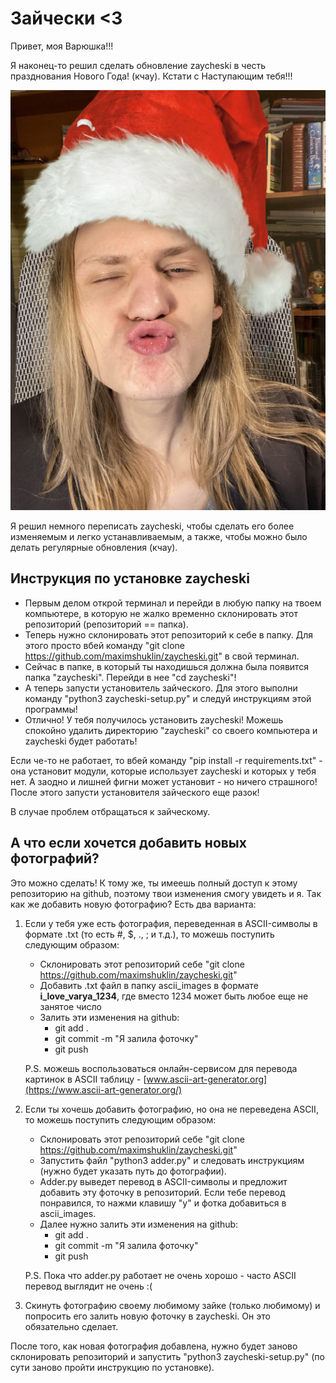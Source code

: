 # Зайчески <3

Привет, моя Варюшка!!!

Я наконец-то решил сделать обновление zaycheski в честь празднования Нового Года! (кчау). Кстати с Наступающим тебя!!!

![Kchauuu](./img/kiss.jpg)

Я решил немного переписать zaycheski, чтобы сделать его более изменяемым и легко устанавливаемым, а также, чтобы можно было делать регулярные обновления (кчау).


## Инструкция по установке zaycheski

- Первым делом открой терминал и перейди в любую папку на твоем компьютере, в которую не жалко временно склонировать этот репозиторий (репозиторий == папка).
- Теперь нужно склонировать этот репозиторий к себе в папку. Для этого просто вбей команду "git clone https://github.com/maximshuklin/zaycheski.git" в свой терминал.
- Сейчас в папке, в который ты находишься должна была появится папка "zaycheski". Перейди в нее "cd zaycheski"!
- А теперь запусти установитель зайческого. Для этого выполни команду "python3 zaycheski-setup.py" и следуй инструкциям этой программы!
- Отлично! У тебя получилось установить zaycheski! Можешь спокойно удалить директорию "zaycheski" со своего компьютера и zaycheski будет работать!

Если че-то не работает, то вбей команду "pip install -r requirements.txt" - она установит модули, которые использует zaycheski и которых у тебя нет. А заодно и лишней фигни может установит - но ничего страшного! После этого запусти установителя зайческого еще разок!

В случае проблем отбращаться к зайческому.

## А что если хочется добавить новых фотографий?

Это можно сделать! К тому же, ты имеешь полный доступ к этому репозиторию на github, поэтому твои изменения смогу увидеть и я. Так как же добавить новую фотографию? Есть два варианта:

1) Если у тебя уже есть фотография, переведенная в ASCII-символы в формате .txt (то есть #, $, ., ; и т.д.), то можешь поступить следующим образом:
    - Склонировать этот репозиторий себе "git clone https://github.com/maximshuklin/zaycheski.git"
    - Добавить .txt файл в папку ascii_images в формате **i_love_varya_1234**, где вместо 1234 может быть любое еще не занятое число
    - Залить эти изменения на github: 
      - git add .
      - git commit -m "Я залила фоточку"
      - git push

    P.S. можешь воспользоваться онлайн-сервисом для перевода картинок в ASCII таблицу - [www.ascii-art-generator.org](https://www.ascii-art-generator.org/)
2) Если ты хочешь добавить фотографию, но она не переведена ASCII, то можешь поступить следующим образом:
      - Склонировать этот репозиторий себе "git clone https://github.com/maximshuklin/zaycheski.git"
      - Запустить файл "python3 adder.py" и следовать инструкциям (нужно будет указать путь до фотографии).
      - Adder.py выведет перевод в ASCII-символы и предложит добавить эту фоточку в репозиторий. Если тебе перевод понравился, то нажми клавишу "y" и фотка добавиться в ascii_images.
      - Далее нужно залить эти изменения на github:
        - git add .
        - git commit -m "Я залила фоточку"
        - git push
    
    P.S. Пока что adder.py работает не очень хорошо - часто ASCII перевод выглядит не очень :(
 3) Скинуть фотографию своему любимому зайке (только любимому) и попросить его залить новую фоточку в zaycheski. Он это обязательно сделает.

После того, как новая фотография добавлена, нужно будет заново склонировать репозиторий и запустить "python3 zaycheski-setup.py" (по сути заново пройти инструкцию по установке).
